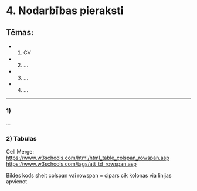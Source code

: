 # 4. Nodarbības pieraksti

## Tēmas:
* 1) CV
* 2) ...
* 3) ...
* 4) ...

--------------------------------------------------------

### 1)   
...

### 2) Tabulas  
Cell Merge: https://www.w3schools.com/html/html_table_colspan_rowspan.asp
https://www.w3schools.com/tags/att_td_rowspan.asp

<th colspan="2">Bildes kods sheit</th>
colspan vai rowspan = cipars cik kolonas via linijas apvienot